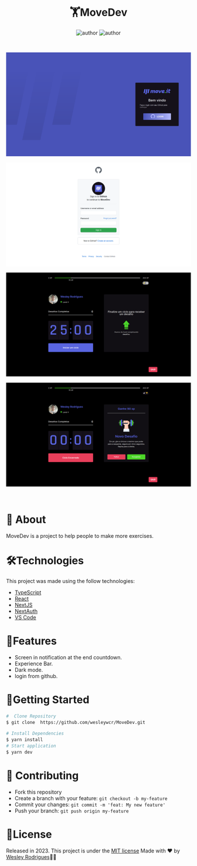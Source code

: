 <h1 align="center"> <strong>🏋️MoveDev</strong></h1>

<p align="center">
<img alt="author" src="https://img.shields.io/static/v1?label=WesleyRodrigues&message=Author&color=240b36&labelColor=000000">

<img alt="author" src="https://img.shields.io/static/v1?label=license&message=MIT&color=240b36&labelColor=000000">
</p>

<br />
<p align="center"><img src=".github/login.png"/></p>
<p align="center"><img src=".github/github.png"/></p>
<p align="center"><img src=".github/home.png"/></p>
<p align="center"><img src=".github/desafio.png"/></p>


<br />

# 📕 About
 MoveDev is a project to help people to make more exercises.
</br>

# 🛠️Technologies 

This project was made using the follow technologies:

- [TypeScript](https://www.typescriptlang.org/)
- [React](https://reactjs.org)
- [NextJS](https://nextjs.org/)
- [NextAuth](https://next-auth.js.org/)
- [VS Code](https://code.visualstudio.com/)


# 🚀Features


* Screen in notification at the end countdown.
* Experience Bar.
* Dark mode.
* login from github.


# 🏃Getting Started
```sh
#  Clone Repository
$ git clone  https://github.com/wesleywcr/MoveDev.git
```
```sh
# Install Dependencies
$ yarn install
# Start application
$ yarn dev
```

# 🤝 Contributing

- Fork this repository
- Create a branch with your feature: `git checkout -b my-feature`
- Commit your changes: `git commit -m 'feat: My new feature'`
- Push your branch: `git push origin my-feature`

# 📝License

Released in 2023.
This project is under the [MIT license](./LICENSE)
Made with ❤️ by [Wesley Rodrigues](https://github.com/wesleywcr)🤙👊
